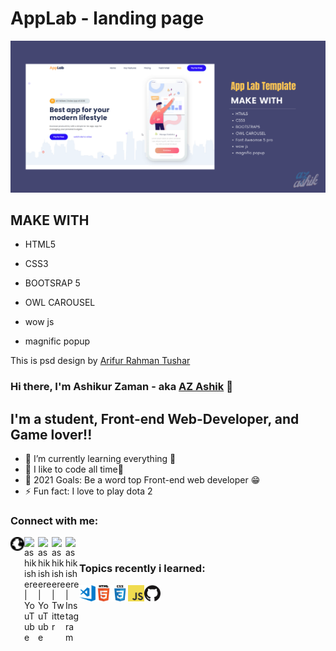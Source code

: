 # AppLab - landing page

![ project-6](./images/applab.png)

## MAKE WITH

- HTML5

- CSS3

- BOOTSRAP 5

- OWL CAROUSEL

- wow js

- magnific popup

This is psd design by [ Arifur Rahman Tushar ](https://dribbble.com/ArifurRahman)

### Hi there, I'm Ashikur Zaman - aka [AZ Ashik][facebook] 👋

## I'm a student, Front-end Web-Developer, and Game lover!!

- 🌱 I’m currently learning everything 🤣
- 👯 I like to code all time🤣
- 🥅 2021 Goals: Be a word top Front-end web developer 😁
- ⚡ Fun fact: I love to play dota 2

### Connect with me:

[<img align="left" alt="mywebsite" width="22px" src="https://raw.githubusercontent.com/iconic/open-iconic/master/svg/globe.svg" />][website]
[<img align="left" alt="ashikishere | YouTube" width="22px" src="https://cdn.jsdelivr.net/npm/simple-icons@v3/icons/youtube.svg" />][youtube]
[<img align="left" alt="ashikishere | YouTube" width="22px" src="https://cdn.jsdelivr.net/npm/simple-icons@v3/icons/facebook.svg" />][facebook]
[<img align="left" alt="ashikishere | Twitter" width="22px" src="https://cdn.jsdelivr.net/npm/simple-icons@v3/icons/twitter.svg" />][twitter]
[<img align="left" alt="ashikishere | Instagram" width="22px" src="https://cdn.jsdelivr.net/npm/simple-icons@v3/icons/instagram.svg" />][instagram]

<br />

### Topics recently i learned:

<img align="left" alt="Visual Studio Code" width="26px" src="https://raw.githubusercontent.com/github/explore/80688e429a7d4ef2fca1e82350fe8e3517d3494d/topics/visual-studio-code/visual-studio-code.png" />

<img align="left" alt="HTML5" width="26px" src="https://raw.githubusercontent.com/github/explore/80688e429a7d4ef2fca1e82350fe8e3517d3494d/topics/html/html.png" />

<img align="left" alt="CSS3" width="26px" src="https://raw.githubusercontent.com/github/explore/80688e429a7d4ef2fca1e82350fe8e3517d3494d/topics/css/css.png" />

<!-- <img align="left" alt="Sass" width="26px" src="https://raw.githubusercontent.com/github/explore/80688e429a7d4ef2fca1e82350fe8e3517d3494d/topics/sass/sass.png" /> -->

<img align="left" alt="JavaScript" width="26px" src="https://raw.githubusercontent.com/github/explore/80688e429a7d4ef2fca1e82350fe8e3517d3494d/topics/javascript/javascript.png" />

<img align="left" alt="GitHub" width="26px" src="https://raw.githubusercontent.com/github/explore/78df643247d429f6cc873026c0622819ad797942/topics/github/github.png" />

<br />
<br />

[website]: https://ashikishere.live/
[facebook]: https://www.facebook.com/Azashikishere
[twitter]: https://twitter.com/Azashikishere
[youtube]: https://www.youtube.com/channel/UCgplHPOwXES79fhaNC2C75w
[instagram]: https://www.instagram.com/azashikishere/

